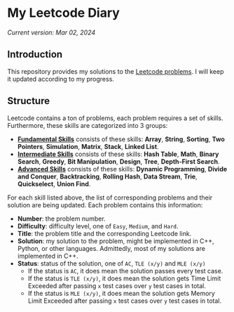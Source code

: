 # My Leetcode Diary

*Current version: Mar 02, 2024*

<!-- ## Introduction -->
## Introduction
This repository provides my solutions to the [Leetcode problems](https://leetcode.com/problemset/all/). I will keep it updated according to my progress. 

## Structure
Leetcode contains a ton of problems, each problem requires a set of skills. Furthermore, these skills are categorized into 3 groups:
- **[Fundamental Skills](https://github.com/huynhthaihoa/my-leetcode-diary/wiki/Fundamental-Skills)** consists of these skills: **Array**, **String**, **Sorting**, **Two Pointers**, **Simulation**, **Matrix**, **Stack**, **Linked List**.
- **[Intermediate Skills](https://github.com/huynhthaihoa/my-leetcode-diary/wiki/Intermediate-Skills)** consists of these skills: **Hash Table**, **Math**, **Binary Search**, **Greedy**, **Bit Manipulation**, **Design**, **Tree**, **Depth-First Search**.
- **[Advanced Skills](https://github.com/huynhthaihoa/my-leetcode-diary/wiki/Advanced-Skills)** consists of these skills: **Dynamic Programming**, **Divide and Conquer**, **Backtracking**, **Rolling Hash**, **Data Stream**, **Trie**, **Quickselect**, **Union Find**.

For each skill listed above, the list of corresponding problems and their solution are being updated. Each problem contains this information:
- **Number**: the problem number.
- **Difficulty**: difficulty level, one of `Easy`, `Medium`, and `Hard`.
- **Title**: the problem title and the corresponding Leetcode link.
- **Solution**: my solution to the problem, might be implemented in C++, Python, or other languages. Admittedly, most of my solutions are implemented in C++.
- **Status**: status of the solution, one of `AC`, `TLE (x/y)` and `MLE (x/y)`
   - If the status is `AC`, it does mean the solution passes every test case.
   - If the status is `TLE (x/y)`, it does mean the solution gets Time Limit Exceeded after passing `x` test cases over `y` test cases in total.
   - If the status is `MLE (x/y)`, it does mean the solution gets Memory Limit Exceeded after passing `x` test cases over `y` test cases in total.
